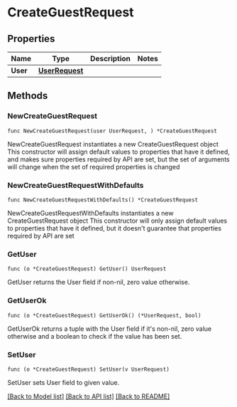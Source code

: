 # CreateGuestRequest

## Properties

Name | Type | Description | Notes
------------ | ------------- | ------------- | -------------
**User** | [**UserRequest**](UserRequest.md) |  | 

## Methods

### NewCreateGuestRequest

`func NewCreateGuestRequest(user UserRequest, ) *CreateGuestRequest`

NewCreateGuestRequest instantiates a new CreateGuestRequest object
This constructor will assign default values to properties that have it defined,
and makes sure properties required by API are set, but the set of arguments
will change when the set of required properties is changed

### NewCreateGuestRequestWithDefaults

`func NewCreateGuestRequestWithDefaults() *CreateGuestRequest`

NewCreateGuestRequestWithDefaults instantiates a new CreateGuestRequest object
This constructor will only assign default values to properties that have it defined,
but it doesn't guarantee that properties required by API are set

### GetUser

`func (o *CreateGuestRequest) GetUser() UserRequest`

GetUser returns the User field if non-nil, zero value otherwise.

### GetUserOk

`func (o *CreateGuestRequest) GetUserOk() (*UserRequest, bool)`

GetUserOk returns a tuple with the User field if it's non-nil, zero value otherwise
and a boolean to check if the value has been set.

### SetUser

`func (o *CreateGuestRequest) SetUser(v UserRequest)`

SetUser sets User field to given value.



[[Back to Model list]](../README.md#documentation-for-models) [[Back to API list]](../README.md#documentation-for-api-endpoints) [[Back to README]](../README.md)


